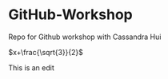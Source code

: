 # GitHub-Workshop
Repo for Github workshop with Cassandra Hui

$x+\frac{\sqrt{3}}{2}$

This is an edit
